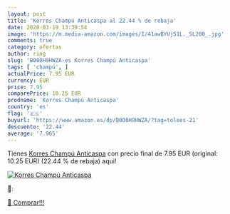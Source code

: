 ```yaml
---
layout: post
title: 'Korres Champú Anticaspa al 22.44 % de rebaja'
date: 2020-03-19 13:39:54
image: 'https://m.media-amazon.com/images/I/41awBYUj51L._SL200_.jpg'
comments: true
category: ofertas
author: ring
slug: 'B000H9HWZA-es Korres Champú Anticaspa'
tags: [ 'champú', ]
actualPrice: 7.95 EUR
currency: EUR
price: 7.95
comparePrice: 10.25 EUR
prodname: 'Korres Champú Anticaspa'
country: 'es'
flag: '🇪🇸'
buyurl: 'https://www.amazon.es/dp/B000H9HWZA/?tag=tolees-21'
descuento: '22.44'
average: '7.965'
---
```


Tienes [Korres Champú Anticaspa](https://www.amazon.es/dp/B000H9HWZA/?tag=tolees-21) con precio final de  7.95 EUR (original: 10.25 EUR) (22.44 %  de rebaja) aqui!

[![Korres Champú Anticaspa](https://m.media-amazon.com/images/I/41awBYUj51L._SL200_.jpg)](https://www.amazon.es/dp/B000H9HWZA/?tag=tolees-21)

🔎:


[🛒 Comprar!!!](https://www.amazon.es/dp/B000H9HWZA/?tag=tolees-21)
